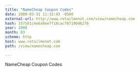 ```yaml
---
title: "NameCheap Coupon Codes"
date: 2008-03-31 11:15:43 -0500
external-url: http://www.retailmenot.com/view/namecheap.com
hash: 157581c4e6a8ee7f18cac78719046276
year: 2008
month: 03
scheme: http
host: www.retailmenot.com
path: /view/namecheap.com

---
```


NameCheap Coupon Codes
